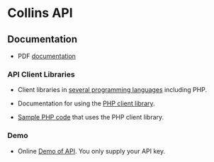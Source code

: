 # Collins API

## Documentation

- PDF [documentation](./collins-api-documentation.pdf)

### API Client Libraries

- Client libraries in [several programming languages](http://dps.api-lib.idm.fr/) including PHP.

- Documentation for using the [PHP client library](http://dps.api-lib.idm.fr/libraries.html#php).

- [Sample PHP code](http://dps.api-lib.idm.fr/download.html#php) that uses the PHP client library. 

### Demo

- Online [Demo of API](https://api.collinsdictionary.com/apidemo/). You only supply your API key.

